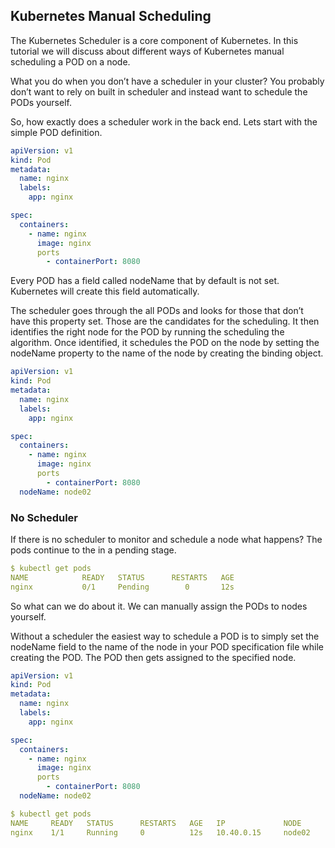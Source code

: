 ## Kubernetes Manual Scheduling
The Kubernetes Scheduler is a core component of Kubernetes. In this tutorial we will discuss about different ways of Kubernetes manual scheduling a POD on a node.

What you do when you don’t have a scheduler in your cluster? You probably don’t want to rely on built in scheduler and instead want to schedule the PODs yourself.

So, how exactly does a scheduler work in the back end. Lets start with the simple POD definition.

```yaml
apiVersion: v1
kind: Pod
metadata:
  name: nginx
  labels: 
    app: nginx

spec:
  containers:
    - name: nginx
      image: nginx
      ports
        - containerPort: 8080
```

Every POD has a field called nodeName that by default is not set. Kubernetes will create this field automatically.

The scheduler goes through the all PODs and looks for those that don’t have this property set. Those are the candidates for the scheduling. It then identifies the right node for the POD by running the scheduling the algorithm. Once identified, it schedules the POD on the node by setting the nodeName property to the name of the node by creating the binding object.

```yaml
apiVersion: v1
kind: Pod
metadata:
  name: nginx
  labels: 
    app: nginx

spec:
  containers:
    - name: nginx
      image: nginx
      ports
        - containerPort: 8080
  nodeName: node02
```

### No Scheduler
If there is no scheduler to monitor and schedule a node what happens? The pods continue to the in a pending stage.

```yaml 
$ kubectl get pods
NAME            READY   STATUS      RESTARTS   AGE
nginx           0/1     Pending        0       12s
```

So what can we do about it. We can manually assign the PODs to nodes yourself.

Without a scheduler the easiest way to schedule a POD is to simply set the nodeName field to the name of the node in your POD specification file while creating the POD. The POD then gets assigned to the specified node.

```yaml
apiVersion: v1
kind: Pod
metadata:
  name: nginx
  labels: 
    app: nginx

spec:
  containers:
    - name: nginx
      image: nginx
      ports
        - containerPort: 8080
  nodeName: node02

$ kubectl get pods
NAME     READY   STATUS      RESTARTS   AGE   IP             NODE
nginx    1/1     Running     0          12s   10.40.0.15     node02
```

